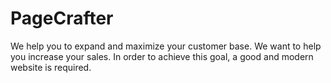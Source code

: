 # PageCrafter
We help you to expand and maximize your customer base. We want to help you increase your sales.  In order to achieve this goal, a good and modern website is required.
